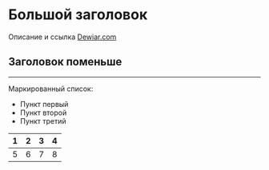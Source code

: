 Большой заголовок
=================

Описание и ссылка [Dewiar.com](https://dewiar.com)

Заголовок поменьше
------------------

* * *

Маркированный список:

*   Пункт первый
*   Пункт второй
*   Пункт третий

| 1 | 2 | 3 | 4 |
| ------- | ------- | ------- | ------- |
| 5 | 6 | 7 | 8 |